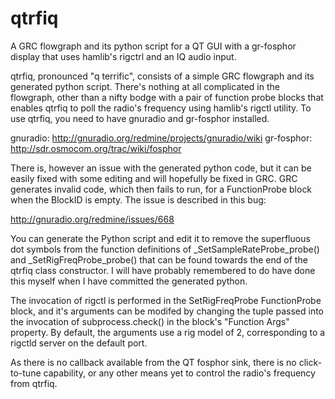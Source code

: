 qtrfiq
======

A GRC flowgraph and its python script for a QT GUI with a gr-fosphor display 
that uses hamlib's rigctrl and an IQ audio input.

qtrfiq, pronounced "q terrific", consists of a simple GRC flowgraph and its 
generated python script.  There's nothing at all complicated in the flowgraph,
other than a nifty bodge with a pair of function probe blocks that enables
qtrfiq to poll the radio's frequency using  hamlib's rigctl utility.
To use qtrfiq, you need to have gnuradio and gr-fosphor installed.

gnuradio: http://gnuradio.org/redmine/projects/gnuradio/wiki
gr-fosphor: http://sdr.osmocom.org/trac/wiki/fosphor

There is, however an issue with the generated python code, but it can be easily 
fixed with some editing and will hopefully be fixed in GRC. GRC generates 
invalid code, which then fails to run, for a FunctionProbe block when the
BlockID is empty.  The issue is described in this bug: 

http://gnuradio.org/redmine/issues/668

You can generate the Python script and edit it to remove the superfluous dot 
symbols from the function definitions of _SetSampleRateProbe_probe() and 
_SetRigFreqProbe_probe() that can be found towards the end of the qtrfiq class 
constructor.  I will have probably remembered to do have done this myself when I
have committed the generated python.

The invocation of rigctl is performed in the SetRigFreqProbe FunctionProbe 
block, and it's arguments can be modifed by changing the tuple passed into 
the invocation of subprocess.check() in the block's "Function Args" property.
By default, the arguments use a rig model of 2, corresponding to a rigctld 
server on the default port.

As there is no callback available from the QT fosphor sink, there is no 
click-to-tune capability, or any other means yet to control the radio's
frequency from qtrfiq.
